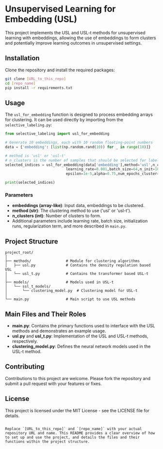 
# Unsupervised Learning for Embedding (USL)

This project implements the USL and USL-t methods for unsupervised learning with embeddings, allowing the use of embeddings to form clusters and potentially improve learning outcomes in unsupervised settings.

## Installation

Clone the repository and install the required packages:

```bash
git clone [URL_to_this_repo]
cd [repo_name]
pip install -r requirements.txt
```

## Usage

The `usl_for_embedding` function is designed to process embedding arrays for clustering. It can be used directly by importing from the `selective_labeling.py`:

```python
from selective_labeling import usl_for_embedding

# Generate 10 embeddings, each with 10 random floating-point numbers
data = {'embedding': [list(np.random.rand(10)) for _ in range(10)]}

# method is 'usl' or 'usl-t'
# n_clusters is the number of samples that should be selected for labeling
selected_indices = usl_for_embedding(data['embedding'],method='usl',n_clusters=2,
                            learning_rate=0.001,batch_size=64,n_init=10,m_reg=0.9,k=10,lambda_=0.5,
                            epsilon=1e-5,alpha=0.75,num_epochs_cluster=100,num_heads=3)

print(selected_indices)
```

### Parameters
- **embeddings (array-like)**: Input data, embeddings to be clustered.
- **method (str)**: The clustering method to use ('usl' or 'usl-t').
- **n_clusters (int)**: Number of clusters to form.
- Additional parameters include learning rate, batch size, initialization runs, regularization term, and more described in `main.py`.

## Project Structure

```
project_root/
│
├── methods/                # Module for clustering algorithms
│   ├── usl.py              # Contains the density regulation based USL
│   └── usl_t.py            # Contains the transformer based USL-t
│
├── models/                 # Models used in USL-t
│   └── ssl_t_models/
│       └── clustering_model.py  # Clustering model for USL-t
│
└── main.py                 # Main script to use USL methods
```

## Main Files and Their Roles

- **main.py**: Contains the primary functions used to interface with the USL methods and demonstrates an example usage.
- **usl.py** and **usl_t.py**: Implementation of the USL and USL-t methods, respectively.
- **clustering_model.py**: Defines the neural network models used in the USL-t method.

## Contributing

Contributions to this project are welcome. Please fork the repository and submit a pull request with your features or fixes.

## License

This project is licensed under the MIT License - see the LICENSE file for details.
```

Replace `[URL_to_this_repo]` and `[repo_name]` with your actual repository URL and name. This README provides a clear overview of how to set up and use the project, and details the files and their functions within the project structure.